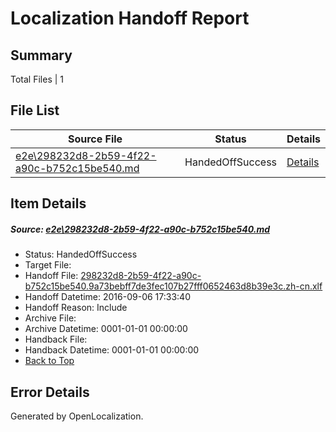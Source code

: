 # <a name='report-top'></a> Localization Handoff Report

## Summary
 Total Files | 1

## File List
 Source File | Status | Details 
 ----------- | ------ | ------- 
 [e2e\298232d8-2b59-4f22-a90c-b752c15be540.md](https://github.com/OpenLocalizationTestOrg/ol-test0/blob/516a7a10d0abdd4108571496659fb2905f5f0660/e2e/298232d8-2b59-4f22-a90c-b752c15be540.md) | HandedOffSuccess | [Details](#5690338e65e928ff430c6d9673254cea33a82fb52)

## Item Details
##### <a name='5690338e65e928ff430c6d9673254cea33a82fb52'></a> Source: [e2e\298232d8-2b59-4f22-a90c-b752c15be540.md](https://github.com/OpenLocalizationTestOrg/ol-test0/blob/516a7a10d0abdd4108571496659fb2905f5f0660/e2e/298232d8-2b59-4f22-a90c-b752c15be540.md)
* Status: HandedOffSuccess
* Target File: 
* Handoff File: [298232d8-2b59-4f22-a90c-b752c15be540.9a73bebff7de3fec107b27fff0652463d8b39e3c.zh-cn.xlf](https://github.com/OpenLocalizationTestOrg/ol-test0-handoff/blob/44c16ed3aea948025313868090e9d7b906e25113/ol-handoff/OpenLocalizationTestOrg/ol-test0-zhcn/ci/ht/298232d8-2b59-4f22-a90c-b752c15be540.9a73bebff7de3fec107b27fff0652463d8b39e3c.zh-cn.xlf)
* Handoff Datetime: 2016-09-06 17:33:40
* Handoff Reason: Include
* Archive File: 
* Archive Datetime: 0001-01-01 00:00:00
* Handback File: 
* Handback Datetime: 0001-01-01 00:00:00
* [Back to Top](#report-top)


## Error Details

Generated by OpenLocalization.
